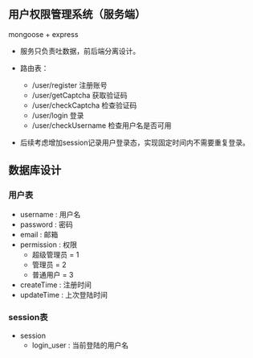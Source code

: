 
## 用户权限管理系统（服务端）
mongoose + express

- 服务只负责吐数据，前后端分离设计。
- 路由表：
    - /user/register 注册账号
    - /user/getCaptcha 获取验证码
    - /user/checkCaptcha 检查验证码
    - /user/login 登录
    - /user/checkUsername 检查用户名是否可用

- 后续考虑增加session记录用户登录态，实现固定时间内不需要重复登录。

## 数据库设计
### 用户表
- username : 用户名
- password : 密码
- email : 邮箱
- permission : 权限
    - 超级管理员 = 1
    - 管理员 = 2
    - 普通用户 = 3
- createTime : 注册时间
- updateTime : 上次登陆时间

### session表
- session
    - login_user : 当前登陆的用户名
